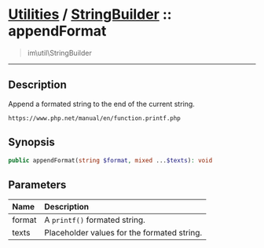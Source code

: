 # [Utilities](util.md) / [StringBuilder](util-StringBuilder.md) :: appendFormat
 > im\util\StringBuilder
____

## Description
Append a formated string to the end of the current string.

`https://www.php.net/manual/en/function.printf.php`

## Synopsis
```php
public appendFormat(string $format, mixed ...$texts): void
```

## Parameters
| Name | Description |
| :--- | :---------- |
| format | A `printf()` formated string. |
| texts | Placeholder values for the formated string. |
